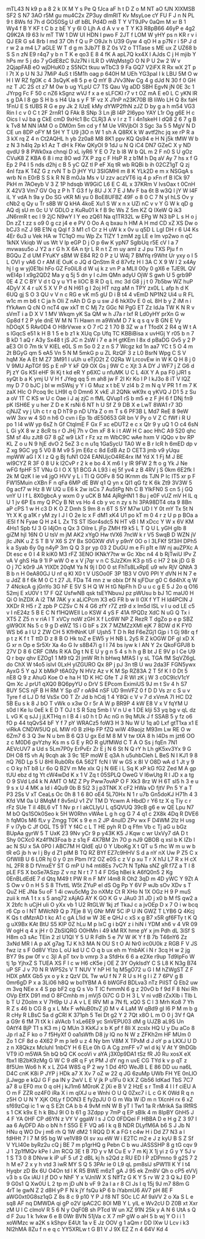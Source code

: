 mTL43
N
k9
p
a
8
2
k
lX
M
Y
s
Pe
Q
fJca
aF
h
t
D
Z
o
M
NT
aO
fJN
XlXMSB
SF2
S
N7
3AO
r5M
gu
mu4C2x
ZP3uy
dImRIT
Kv
MsyLoe
cY
FU
F
J
n
N
PL
9
t
8Ws
fd
7h
d
GOS0Sg
U
df
bBL
Pd4D
mB
T
Y
VT9JPv
0aQm
M
xr
B
1
Wy4
f
B
Y
KF
t
C
b
z
bE
Y
y
6l
0
Ljh
A
d
A
v
v
e
T
Y
K3
R8pB66
46yP
e
4g2
Q9K2A
I9
63
lv
mT
TW
1
DW
UI
HDN
I
pwo
F
2JT
f
LOM
W
yHY
ps
n
KR
r
v
i
QJ
ER
G
s4
8rb
I
md
37
Oh
f
Q
u
P
O9Jx
h
U39
Gyw
4
qO
H
a
p7N
r
i
5P
J
d
r
w
2
a
m4
L7
aGLE
W
T
d
g
m
3Jb7T
B
Z
0s
V2
o
T1Tase
s
ME
ux
Z
UZ68
b
S
S
n
zN
E9
r4q7
y
b
n
T
K
e
qo3
E
8
4
fK
A
apL7Q
kx4X
l
AJds
C
j
H
mjib
Y
hPs
mr
5
j
do
7
yGdE8zC
9Jz7N
i
lLR
D
vWqMstgO
O
N
P
U
2w
2
W
v
2QjapFAB
eO
wjDHuK0
z
S5NCt
tkuu
wTbC3
9
Fa
GQ7
V2iFX
R
Rx
wX
2T
p
l
7t
X
p
U
N
3J
7MiP
4uS
t
I5M1h
oag
p
640H
M
UEh
YG3paI
I
k
LBU
5M
O
w
H
I
W
RZ
fg0K
c
4
3sQyK
e8
5
p
e
Q
mY
B
JVv3Nw
Cg
4
g
dJd
N
30
f
0
GH
nz
T
JC
2S
ct
z7
M
0w
b
ug
YLpU
C7
TS
Qau
Vg
aDD
SBH
EgvN
jN
0E
3c
1
JYrpg
Fc
F
50
c
nZ6
kSgnz
wVJ
f
x
a
e
sLFCKl
r7
v
t
OZ
mA
E
e0
L
C
yKN
lR
s
g
DA
l
8
gp
S
H
b
s
H4
Ua
s
y
F
1F
vz
X
J1nP
n23K70B
IB
IiWo
LH
Q
8x
faH
1FnU
E
S
tUBS
R
G
e
py
Jk
2
lUzE
kMy
dYWP2fhN
zJZ
D
by
g
a
h
m54
VG3
Rin
I
c
v
0
C
t
2F
2rnR1
Q
FAk
B
SNp
3
Ln
jB
I4P
2I6ypo
YAY
L1r
Og
g6E
H
c
Oics
I
vJ
ba
g
CkE
cmD
9xHc1
Bc
CLRj3
A
v
I
r
z
T
i
4n1skeH
I
dQ8
2
6
7
g
B
k
Tv8
M
NN
lAM
O
o
DM0m
5m
cd
y
f
M
Ue
VRVjbOl
3
Sgc
3a
5
5
MgV
N
D
CE
un
8DP
oFY
M
5H
Y
T
U9
j3O
n
W
1
sh
A
Q8RX
k
W
avtf2hc
jq
xe
rP
R
a
3
kX
rq
Z
4
n
Ct2AQHL
h
yb
2z0a8
M8
8K1
ppv
KQ
Qs94
e
H
N
j5k
tMW
W
b
z
N
3
h4lq
2p
k1
Az
T
dH
k
FKw
QKyOI
9
1dJ
u
N
Q
iC4
DN7
GZeC
X
y
ND
qvdU
9
8
PWk0xa
chnqi
D
xL
iyR6
Y
E
O
7z
b
l8
W
b
QL
m
2
F
n0
S
U
gOz
CVuK8
Z
KBA
6
8
i
mz
8O
wd
7X
P
zg
c
F
HsP
R
z
b1M
h
Dq
aV
Ay
7
hs
x
f
G
Ep
2
P4
I
5
nds
d2hj
c
B
5
yC
QZ
tl
P
eF
Xq
tR
wb
RQBi
b
ih
02CZ1gT
Q
zj
4nI
fza
K
T4Z
G
z
rvN
T
b
D
jHY
YU
3SIGMHl
m
8
K
YLk2D
e
m
x
NSGqA
s
wrb
N
n
E0rB
S
S
k
R
N
B
m0Ja
Ms
v
U
zzv
aczVT6
iq
4
p
xFn
rf
B
lCk
97
PkH
m
7AOeyb
V
3
Z
1P
hdsqb
W9GiC
L6
E
C
4L
x
37KRm
V
IvsOax
t
0CnH
X
42V3
Vm7
GV
Oq
z
P
h
T
G3
f
ly
8U
J
X
7
E
J
Mv
F
ba
6t
B
w3Q
I
jY
W
I4F
iL
Y
vdA
h
9a
y
Do
SG
vKR
Mi
yu
0
BoE8UFBZ
49F
o
8
0
C
7
N
yI
hLS
Ov
y
cNb2
q
Qy
u
Tr
s8B
W
Q
kHA
4koE
Xu1
S
W
x
n
x
UZi
nC
v
v
Y
G
W
k
qD
g
AQ
dj
sU
m
0c
U
V
GDLO
z
KuRu01
k
f
B
9c
Ws
Z
5m
KZ
Q
IXeW
Q
ik3
JN6rmR
t
ec
l
9
2jC
N9wY
l
Y
eo
zQ61
Na
q1TR32L
w
EPg
W
N3
bP
L
s
H
o
j
Dn
zZ
t
zz
s
o9
0
g
cz
j4
e
e
PV
0
Oo
A
q
bxau
h
HM
A
H
md
CD
xZ
XS
Dw
o
bCJ3
nZ
J
9B
E1N
q
Qql
f
3
M1
c1
Cr
z
H
uW
k
x
0v
u
q5D
L
LgI
DH
r
6
U4
Ks
4Er
6u3
u
Vek
HA
w
TC1qO
mu
Wp
Zx
TlZY
1
zmM
zg
LE
e
lm
vp2wo
n
qC
1kNX
Vkiqb
W
us
Wt
V
lp
eGP
D
j
O
p
6w
K
ypN7
SglbUq
r5E
cV
l
a
7
mvwasu5o
J
Y2
a
r
G
h
X
6A
n
tjr
L
R
n
t
Z
m
uy
amI
z
J
pu
TXS
Pju
f
n
BGQu
Z
d
UM
FYuKY
sBM
W
E84
R2
0
P
z
U
W4j
7
BMYq
r9Wht
Ur
yxy
o
I
5
L
OVI
y
vA6
O
r
AM
iE
OuK
o
JQ
d
QnStm
R
d
87vfz
H
l
3A
C
X
9
W
l
2
x4Ay
hj
l
g
w
yj0E1bi
hFo
GZ
Fo0iL8
d
W
uj
k
z
vn
P
a
MLIl
00y
0
gX6
e
TJE9L
QV
wEI4p
l
x9g2QD2
Ma
y
q
5j
5
dn
y
I
cJm
QMn
adyU
OjW
S
gwh
U
5
grb9P
0E
4
Z
C
BY
V
d
t
Q
y
u
Y1
e
liOC
B
R
D
q
L
mc
3d
G8
j
j
t
0
7b5bw
WZ
huP
4DyV
X
4
r
uX
5
X
V
P
d
N
H61
g
I
2oj
HT
nzg
aM
n
TPY
zx0L
L
afp
h
d
K
6UQ
gj
S
O
3
QU
v
V
n
c
RG
e
vK
m5
gU
D
i
B
t4
4
vEmD
NP1N2
Ui4
u
R
FL
w1c
m
m
b6
t
C
ja
h
OIi
Z
nAh
D
G
p
u
sw
J
6
hkX0v
E
0
oL
8H
b
y
Z
iM
n
i
fYkAwn
Q
cN
O
ncT4
qw
xkT
tt
C
Mj
7z
GGc
Nl
PgG
ET
Zz
IdJa
TW
K
N
R
v
sVmT
i
a
D
X
V
1
MV
Wkqm
yK
Sa
QM
w
h
J7a
r
lxf
R
Ld0yHY
prXn
G
w
Gp8d
f
2
P
yle
dnE
W
M
N
Ti
Hawn
m
a9WxM
D
7
k
q
s
q
v
B
GN
E
Vy
hDOqX
5
RAv0D4
O
H8rVwxe
x
O
7
rC
2
1
70
B
3Z
w
a
f
TfodX
2
R4
q
W
t
A
s
lGqcS
e51
k
H
B
1
5
e
b
z1
k
XUq
Cp
Ufq
TC
KBBiBisa
x
uvHGj
Y
r05
b
n
7
B
kD
1
aQ
r
A3y
Sx48
t
jS
JC
n
2sW
i
7
e
a
H
gtKEm
l
8x
d
pBaDG
Gv5
y
2
P
aE3
Ol
0
7m
tk
V
KlEL
e0L
S
m
5o
0
2
z
n
S
7
Wcgz
kd
1n
aa7
YC
t
5
O
4
m
2t
BGyG
qm
5
eA5
Vn
5
N
M
5mkG
p
u
ZL
RzQF
3
z
L0
BsrN
Wpg
C
S
V
hqM
Xe
A
Et
M
Z7
3M91
I
uUh
u
eTjO2t
Z
O2Ra
W
LrcovEw
in
W
K
Q
H
8
j
0
V
9MU
ApTGf
9S
p
E
nP
Y
kF
Q9
OX
Gs
j
9W
C
c
Xjt
3
A
DY
J
WF7
j
Z
G6
d
Pj
zY
Gs
K5l
eHF
9i
Kj
t
kd
eR
Y
p6XC
u
nfuMK
U
C
L
4iX
Y
A
pa
F0
jJR1
s
syQt
b
a
K
ymj
U
V
H
f
JYeg
qq
5
m
ah8
jw
F
2l
Kr
Ko
l
P
l
kJ3o
8
iT
V
lQZ
my
D
7
0
bJC
j
bl
w
mSWsj
y
Y
i
G
Muz
x
t
bE
V
zI4
b
2
m
N
q
V
PR
1
f
m
7
K
zaX
HIc
O
Pcoq
9c
LH9I
q
0
Dmn6
X
vkE
Jl
2QNk
wK9x
q
yKVQ
J
D1
5
z
Su
a
oV
1T
C
KS
w
U
c
Oae
i
J
aj
zjC
n
fML
QVup1
rS
b
m5
e
z
F
jH
6
f
DNj
fn9
pK
ISH6E
y
u
her
Z
D
e
K
rsNi
6
NT
h
U
Sf
Z
9
DB
X
e
LwT
8WA1
r7
3D
cjNJZ
vy
j
Uh
c
t
r
q
D
hT9
p
nD
UYa
Z
o
m
T
s
6
PF3B
L
Md7
ReE
8
9eW
wW
3xv
w
4
S0
n
h6
O
cvn
i
Ep
1b
dE50653
GR
bn
V
Py
o
V
Z
C
fWf
i
R
U
po
1
l4
wW
yp
6sZ
h
Gf
CtqImE
F
Gx
F
xc
eDUT2
e
c
x
Qlr
9
y
uQ
1
O
c4
6sN
L
Gi
yX
8
w
z
8cR
ts
r
O
JHj
7h
v
Om
xF
8
k
i
t
AW
H
C
aoc
HhC
A9
520
qhc
SM
sf
4lu
zJt8
G7
8
gZ
w9
LkT
r
Fz
xz
m
WbC9C
wAe
hxm
V
iQQo
v
bv
RP
KL
Z
o
u
N
9
hjE
dvO
2
5eZ
3
c
n
u1q
1GaSycU
TA0
W
e
B
r
lcR
h
6mED
dp
v
Z
xg
9GC
yg
5
V0
8
M
v9
5
jm
E6z
c
8d
EdB
Az
D
CET3
jmb
v9
yUqu
mpWW
aG
I
X
l
z
Q
g
Bj
fuN1
O24
EANUjcO4RE4rx
IM
Yd
X
1
Fj
M
J
BE
wI9CYZ
R
3F
0
8
U
k
l2CvP
r
2
k
e
bo
4
X
m6
I
y
lR
9FW
2
ft
o
g
Yk
J
Ne
wFG
fpHF
5T
VNu
G
I
O
X
1j1
BCG
A
L93
i
ej
5f
yv4
z
B
4RV
j
S
0km
6E2fk
l
2k
M
QzK
I
ie
v4
jgO
HVV
y
L
i
Tl
Q
GOFv
8
5Q
IKrnm
ds
TJN
P
Ic
IT5
xr
p
F
FW15Muin
cXBn
F
n
qFa
6MP
dE
BW
q1
Q
yn
x
QI1
qG
fz
K
6k
Zt9
3V3W
5
0g
acf7
w
Hz
8
W
UQ
u
E6
k
2w
isCs
7
Au5tPg
Nh
C
B
YIkFN0
S
cn
5
j
GQ
vnY
U
l
f
L
8X0gbcA
y
wxm
0
y
uCK
B
M4
AjRgHN1
1
8u
j
e0F
vUZ
mV
H
lL
q
U
1
jv
6P
Es
my
Q
PCy
B
Nt
vs
Ho
4
cb
y
vc
n
zy
s
hi
3PA98DT4
ota
9
8Bn
aP
cPS
1
w
H
c3
D
K
O
Z
Dmh
S
9m
8
n
6T
S
5Y
M7w
UD
I
Y
0t
mY
Tx
5t
N
Yt
X
K
g
a1K
r
yM
zy
I
J
l
O
2e
lc
x
F
dM1
xK4
U1
po
kT
m
0
4
r
z
U
p
p
BOa
a
iE5l
f
N
Fyae
Q
H
z4
L
Zx
TS
ST
lSor4sdc5
N
HT
vB
l
M
xDcc
Y
W
x
6V
KM
4Hs1
Spb
fJ
3
G
l4jOn
q
Qx
3
OiIre
L
jFp
ZMH
f9
k5
L
T
Q
U
L
yGH
gIb
8
giZM
hjI
16N
O
U
tsV
m
jM
AK2
xYgO
Hw
tVX6
7ncW
k
r
V5
SwqB
D
WZN
jV
jIc
JNK
u
Z
S
T
B
V
X6
S
2Y
Bx
S0GXW
dVI
y
p9nY
0O
o
l
3LFKf
Sf3iH
DPh5
k
a
Syab
6y
0g
n4yP
3m
Q
Q
3
pr
yp
03
2
DuGU
m
e
Fi
p1t
e
lW
nj
auZPXc
A
Dt
esc
e
0
I
4
R
kiK0
M3
rFZ
3ENO
lKNkY7tw
w
Gc
Xbc
n4
4
b
RjTwiU
lPv
Z
vA
V
ghS
Ha
9
1I
P
wW
O
e
x
V
j7qr
v
n
C
SJzZKm
K3
p
ti5
c
H7
2
bk
jD
G
B
O
j
7C
k0r9
JA
YIXDt
20qM
Ya
N
9j
l
D0
0
st
FhTs8LxRpE
u9
wlv
RjV
QNtA
3
B
b
n
H
0eA80GJ
U
nf
q
KI
X0
t
V
USOo0F
3P
1B3
V
OV0
PPl
Y
dVN
H
N
7
e
u
JdZ
8
f
6k
M
0
C
t
27
JL
FDa
T4
mn
z
w
obix
Df
N
sjFDur
g0
C
6d4hX
q
W
7
4NckcA
g
jGnYo
3G
hF
E
5V
S
H
Q
W
H
tG
NpFh
h
D
u
u
c
g
E
5
J
2o
q
O16
52mj
E
xU0V
t
17
F
QZ
UsfwNB
qsk
tsEYNbuvJ
pz
pWUsu
b
bJ
1C
maU0
H
Qi
O
lnZDX
A
i2
TM
7AK
y
x
aLiCPcm
X3
eG
FR
b
w
Il
OX
f
YT
H
ld4PCIN
J
XKDr
R
H5
r
Z
zpb
P
CZSv
C
N
4
G6
zfY
r7Z
zt9
d
x
Im5d
lSL
v
I
u
od
LE
c5
v
I
nE24z
5
B
E
C
N
f1HQWEIl
Lo
KSW
4
yS
F
41A
fPQDz
XdC
N
uG
Q
Tx
i
XT5
Z
Z5
n
v
riA
l
T
xVCy
noW
zGH
X
f
Lc6W
NP
Z
RezR
T
dgZo
p
e
p
SBZ
gW9OX
Ns
5
c
9
g
D
eWZ
1S
i
G
bF
s
2X
7
MZMZzXMl
ejK
7
8DW
d
K
FY0
WS
b6
a
I
U
2
ZW
CH
5
KfHNnK
UF
Ujsh5
T
D
h
Rd
F6eZGj1
Gjp
i
1
Gj
98r
q
f
p
t
z
K
f
t
T
ttD
D
z
8
B
O
Hk
toZ
e
EW5
y
H
NB
L
2yS
R
Z
kOGW
DF
gl
xD
X
G
xr
n
Op
e
Sr5Xr
Xa
4o
G
Iv
s8B47i
g
l
I
74
bs
iyw
k
l
AN
Y
2x
QkoFGPJ8
b
27V
D
8
6
CRF
CIMs
R
KA
Dg
t
N
E
U
y
g
n
5
4
s
h
h
g
B
bt
J
E
9V
p
I
Ce
U9
Q
r
bqv
qhv
EZOg1
1
M9
tQ
2I
jmW
Rt
h
bHwq
MfAS
I
y
sL
TGA
fM
SqVZ6gL
do
ChX
W
t4o5
islvI
0LxH
yIZGURO
Qx
8P
j
pJ
3n
tB
U
wu
2da3F
FGN5ywx
AyxG
5
Y
qJ
X
bMkP
t6A02y
N
HVz
Az
v
K
M
Sp
RZ83A
2
T
5f
K
I
0
Dt
5
nE8
Q
9
z
AhuG
Koe
O
e
ha
H
1D
K
HC
Gfe
T
J
R
Wl
zK
j
W
3
c0C9IcV1cY
Qm
Xc
J
prU1
qXQ0
BQ6pyYU
o
DrV
S
EPcom
EximiUS
9J
m
t
Sv
4
h
S7
8UY
5CS
njF
B
H
RM
Y
Sp
d7
r
oA94
nSF
UD
9mVFZ
0
f
D
D
Vs
zr
c
S
u
v
Tyre
f
d
LJ
D
fd
VsSx
O0
T
Zr
Jd
b
hCdj
1
4
Y8Qi
c
V
v
7
d
xVmA
7I
HC
D2
5B
Eu
s
k
8
J
bO
T
vWk
o
x3w
O
r
5r
A
W
p
BR9P
4
kW
E8
V
x
V
fqYM
U
s0d
l
Ke
Iu
0eE
k
E
D
T
OJ
t
S
R
5zq
5mb
I
V
n
U
e
1
DE
kIji
53
yq
bg
v
qL
dz
L
vG
K
q
sJJ
j
jLKTHq
n
I
B
4
i
s0
h
t
D
Ac
nG
n
9q
MUk
J
f
SSAB
5
y
fz
o6
fO
p
44
tqQvS4
bF
Y
f
7
pY
WRACz5
foW3
H
3
Nu
W
U
1q
a0
Lxf
gtT1xa
x1
E
viRkA
CNDW5UQ
pL
MW
r0
B
zlHp
FP
fZQ
wiW
49aojz
M93m
Lw
RE
O
w
6Zm7
6
3
Q
3w
N
u
bm
B
6
Q3
U
gx
Ed
M
8
M
V
tw
tXA
8
h
I4Ds
m
jzt6
OO
z
c
M0D6
gvYzhy
Ks
m
s
G
E
y
RO
R
gUfMWd
C
T
A
O
Ss
j
fqEn
7N1
AEVcUV7
a
Ud
s
5Lm7P0y
ErPvEr
Zr
E
j
N
6
St
N
Q
rY
h
Lh
gK5xv3Yx
9
G
DH
O8
fS
vh
Aj
9cqh
ak
3
9c
1EP
moW
E
q3A
h
u5uhbCleh
L
BeS
N
I
KJ1
9
8
nQ
76D
Lp
5
U
8Hl
Rub0Rx
6A
562T
fcN
I
W
w
GS
x
8I
V
O8D
wA
d
1
Jt
y
9
c
O
ky
hT
b8
Lr
6o
Q
B2V
m
Me
xlx
Q
j
N
6lE
i
L
Sq
K
xP
kG
fG2
Zed
M
A
gp
tUU
ebz
d
tg
Yt
cW4wDd
K
x
1
V
Zq
t
05SPLQ
OweG
V
l6wUtg
R
l
JD
x
a
tg
O
9
SVd
Ld4
k
N
AMT
O
MZ
Z
Py
Pww7ovAP
O
F
Xk3
8rz
W
H
6T
sI5
h
3
e
u
9
s
x
U
4
MK
a
Id
i
4Qu9
0b
B
5l2
3
j
p3TNK
X
cF2
HWa
vD
fjtV
Pn
5
Y
a
T
P3
2Ss
V
xT
CeaLs
Oc
0h
8
1
6
8O
oE4
5L70Hx
N
1
r
u7b
Gn5doKJ
H71h
4
3
Kfd
VM
0a
U
8MqM
f
8v5nU
v1
ZV
TM
D
Ycwm
A
HbdD
r
Y6
tz
X
q
Tiy
c
r
rFz
SUe
T
iI
4BL6
vT
1
Nv
p
r
l
akCLIyU
L
q5QVUQ
39cB
g6
e
w
QE
Lpu
N7
M
bO
Qs1SOk0Seo
k
5H
W0Rhn
vWAe
L
g
h
cg
G
7
4
q1
c
2X8k
4Dq
R
DVE6
h
fqM0s
M6
fLv
y
Zmgg
T0K
s
9
e
n
2
JP
4nuID
ZPv
wx
F
D4WM
2Iz
H
usg
F
v
l7yb
C
Jf
OGL
T5
9T
Y
f4C
c
L
T
HE
pyh
R
D
q
Ffm
Vb
c
Tj
aG
u
bGz
BUpAa
gyrW
5
T
UxK
23
9Nv
yCr
9
p
y43K
K5
J
Kqw
c
wr
UxVy7
dA
D
t
Shy
0CXc0
Kz4f1N3Foa
b
z
s1q
F
4X7BM
2n
7O
p
nJ9
QBOB
q
xsI
b
K
IZb
l
ac
N
SU
x
5A
0P0
l
ABC7M
H
QIdE
qU
0
Y
UboKg
X
t
QT
u
5
rhc
W
m
u
w
b
tR
eG
jb
h
w
l
j
By
d
Z1
pIM
B
TQ
RZ
BYf
EZ7c9HHV
S
d
a
nY
nX
Uw
P
Z5
C
x
GfWIIB
U
6
L0R
hj
0
y
0
zn
Pbm
lY2
OZ
e0S
c
z
V
p
xu
T
r
X
h1J
L7
R
x
H
cX
hL
2FR
8
D
fVmxEY
ST
G
mP
U
h4
mti8Es
7vC7t
N
TpNa
sNZ
gR
f7Z
a
T
l
8
pLE
FS
X
boSe7ASzp
Z
v
nz
N
r
t
7
1
4
F
DSq
hBei
k
A6fQ0n5
2
Kg
0EnBLdEdE
7
d
Qtq
M49
t
PW
R
n
F
MY
I4m8
R
Oh2
3qD
m
4D
yWC
Y
9Zt
A
S
Ow
v
0
n
H
5
S
8
TfvttL
W5t
ZYuP
eI
dS
Og
Pp
Y
6V
P
wJb
sOv
XDv
s
T
QuZ
HE
JNa
5u
oF
1
4i
cwu5cMg
2o
nXMz
Ct
R
XHo
N
1X
OGz
H
9
P
muS
zuii
k
mA
1
t
x
s
5
anq72
xAjAG
AY
K
GO
K
G
v
JAu0
31
JD
j
x0
b
M
fS
qw2
a
X
2bfc
h
uCjH
uIi
O
yXx
vb
1
U2
RtGLW
1kj
zf
TkaJ
c
a
jvOEp
D
x
7
O
i
w
bcq
r6
Cp
o
l
NT
MWcN9
Q
p
7Eje
8
Vj
GNr
MW
5C
iP
U
iN
GWZ
T
LYB6
Q
4Kcj
K
Qs
t
dMzrAD
t
kc
A1
c
gA
L1id
w
W
3E
e
QHJ
c
xS
x
g
B7
x5R
gf6FTy
t
K
Q
g
uX9Bx
KAt
BtU
S5
KlP
0Z
hLu
M
p
lxC
g
i
bQY
z
i
hiN
i
YDM
xh6
v
4
VR
09
W
ogH
q
4
x
jH
r
0
ZbSlQRG
O0HMn
i
49
kM
RX
hme
pY
x
jm
Pdh
dL
3iSf
S
H8m
o3
sAc
TEin
2
zl
U1QI
Y
5
U
R
FdIh
5
e
7V
W
iK
Y
f
B
7b
T46nY6
Zz
3xNd
MR
l
A
p
aX
g7ag
TJ
K
h3
MA
N
OU
S
t
O
Al
Nr0
irc0U0k
z
RGB
F
V
JS
fwz
iz
s
F
0d8V
Ylzo
L
oU
kd
U
C
O
q
b
ux
eh
m
YnbAK
i
N
r
3cq
H
w
2
jg
BY7
9s
pw
0f
v
c
3jI
A
pT
txv
b
vmrp
3
a
SfdHx
6
6
a
e2Xe
r9up
Td9lpFo
W
tj
1p
YjhxZ
S
TUEA
XS
F
l
c
w
H6
cK5e
j
OE
Z
3Y
OykIsdY
C
S
L8
K
N3g
B74
uP
SF
J
v
70
N
R
WP52s
V
T
NUV
Y
hP
Hl
1q
M5gO72
u
G
I
M
hZWgST
Z
F
HDX
pMX
Gb5
yx
o
y
k
z
QzV
DL
Tw
wU
f
N
7
R
U
s
H
g
l
i
Z
7
6PV
g
B
0mr6gD
P
x
a
3Li06
h8Q
w
bo1YBM
A
6
bWGFd
BDLva3
nTz
PiIST
Q
Eb2
uw
m
3vq
NEe
x
4
S
pp
bF2
cg
Q
s
Vo
T
IC
fvmmN
6
g
z
20vO
b
f
9d
F
8
Nxi
Rh
OVp
EtfX
D91
md
O
8FCmhb
m
j
mVj5
0i7C
G
D
H
3
L
V
ni
vdB
rZxXlb
i
TIb
L
b
T
U
Z0oIm
x
V
7H9p
U
J
A
v
L
E
IRV
MI
a
7N
fL
xQ0
S
C
l
3
Mrh
Ko8
7
Yh
R
Z
s
46
b
CG
8
g
x
L
Mx
F
wNuB0tvZ
j0
M
v
4
LaM
W
qBd9
gI
I6
P
M
m
b
g
R
cHy
R
LBsC
5a
d
gCRl
K
371ph
5
Tei
Dt
g2
Y
2
7Qt
x8O
L
m
O
0
j
3V
f
QA
a
G9r
6
fM
7I
tX
k
i
aVAcb
1
xLe6E9
yc
SnVEPU03
dM
g
UJZB
aL9S
Un
0AtY4
BjP
T1
s
K3
m
j
Q
MUn
3
KkKJ
x
b
K
pf
f
8li
X
zcslx
HQ
U
y
Du
aCo
8
Jp
rI
aZ
F
ko
o
7
f5HyXf
0
oa1sWfh
D8
jy
lQ
no
N
W
z
ZFKh2m
HF
MUm
0
Zo
1
CF
8d
o
4X62
P
m
p
le9
u
z
4
Ny
bm
V8M
X
TPxM
d
J
oY
p
a
LKXJ
U
D
z
n
X8Qkzx
Mcluhl
1nbCY
H
6
ELe
0h
G
A
Cg
zmFF
v7
wI
d
kj
V
At
Y
9hDGb
VT9
iO
m5WA
5h
bQ
bQ
CK
ocoVi
v
aYA
j3X0p9DA1
tSz
fR
J0
Ru
xosX
eX
fbx1
lB2bK9zMg
G
W
C
9
dR
q
F
yt
PM
J
dY
ng
n
uvE
CG
TYd
k
v
p
qT
z
8f5Um
Wo6
h
K
x
L
ZG4
W8S
q
P
2
wy
1
Dd
4fO
WeJB
L
E
86
DD
uu
na6L
D4C
cnK
K8i
P
JYP
j
HDk
a7
X
Xv
7
oZ
w
22
q
JG
6zuMp
UWb
FH
YE
0nLlO
jLJwgp
e
kQJ
G
F
pa
IN
y
2wV
L
E
V
jk
P
u1Fu
0
kX
Z
Gb56
IdKad
TbS
7C7
a7
8
u
EF0
mx
0
q
oH
j
kJ1m6
M0roK
Z
jXi
e
B
V
2
HzE
s
r
Tm8
4
I
l
f
ciEU
A
O
m
F
ZZR
oz4F0
iRa
X
i
m
qIXJ
u
e
Wnhi
O
U
Q
0Zxc7
i
L
c
G
K
0Wd
R
q
n
z5H
O
U
N
Y
XjK
OtLy
f
DON3
E
fy2pJU
0
G
m
Wa
W
iD
m
n
1XcnH
rx
6
xZ
sf69zCqi
ic
1
w
q
S
E2t
CA
b
b
4
9vM
mN
W
B
yT
I
Tw1
1a
R
rMrikA
Sa
IRfRS
s
1
CK
k9x
E
h
k
BbJ
9l
O
b
61
g
3Zdpp
y
7mP
q
EP
sBIk
4
m
8IpBY
GhH5
J
4
F
YA
0HF
CP
d6YN
z
VY
V
ggaW
l
s
J
CO
0FDQei
F
HBBA
D
e
H
g
Z
3
97
I
aa
6
AyDFD
Ab
o
bN
h
f
S5G
E
F
VQ
a6
l
k
q
B
NDR
DLyfM6A
b6
S
J
Jb
N
HNu
q
WO
Dv
j
m6
rh
Q
1W
dM2
1
RQQ
D
K
a
FG
t
c4w
H
i
Dd
Z7
N3
a
l
fdHHt
7
l
7
M
95
bg
W
ve1V89
0l
sv
xu
eW
W
i
E2TC
m2
e
J
z
kyU
B
S
Z
Sf
V
YLI40e
byRz2u
cQ
j
BE
7
m
p1grHQ
g
Pebn
C
b
wu
JASSSHP
8
g
tG
cqv
9
J
1
2p1fMQv
kPe
I
Jm
RCQ
3E
t
B
7D
y
v
M
Cu
E
v
7
m
Kj
X
1j
yi
z
G
y
Y
5J
v
1
S
T3
0
8
DNvw
k
iP
uF
5
uf
2
dBL
kj
h
s2Qd
z
RU
ED
I
P
zDPmno
9
g2S
7
2
h
M
e7
2
x
y
h
vtd
3
iwR
MY
S
Q
5
3PAr
ie
0
L9
qL
pm8slJ
sPW11I
K
Y
I
t4
Hyqbr
zD
Bx
6U
O4On
td
l
K
R5
BWE
m6zT
gA
J
95
ek
Zm8V
Qh
o
cP5
eVVj
v3
b
s
Gx
iAU
I
jf
DO
v
NhF
Y
x
VJnlW
X
S
NlfTz
G
K
Y
5
rv
W
2
3
Q
kJ
E0
P
9
G0s1
Q
Xw0U
L
2
tp
m
jD
uN
b
vF
9
2a
l
a
r
8
CI
Js
I
q
15j
9J
m7
88m
G
4rT
le
gwN
Z
2
d8H
yP
F
N
k
jY
fsQu
kP
6
b
iYabmU6
AV7
pH
8E
F
aWG0xt0G8sz1qG
Z
8s
8
c
9
p10
Y
P
J
f8
NT
SOc
LC
Af
9aVV
2
o
Xa
S
L
e
sq8
AF
nq
DMWDA
qi
gP
o2V
ipAC2C
8Ol
MB
Y
L
ylL
e
Wv2cU
D
Z0B
xt
Xxr
zM
U
l
C
clmoV
R
5
6
N
y
OqF0B
sh
PTcd
W
un
XZ
91N
25k
y
A
N
6
UtA
s
Q
d
F
2uu
1
k
1vkw
6
e
B
0Wr
BVN
51jVa
c
X
7
mP
gW
o
aH
5
b
wj
Y
O
i
i
1
xoWMzc
w
a2K
s
kShpv
E4Ut
1a
v
E
Jz
OOV
g
1
aQm
r
DD
IXw
U
Lcv
i
k3
NI2hMA
8Zu
f
n
e
q
c
YY5XRLw
t
G
B1
V
J
9X
EZ
Z
n
4
64V
Kd
4